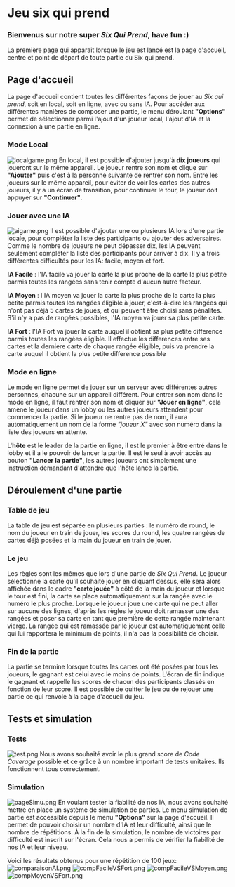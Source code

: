 # Jeu six qui prend

### Bienvenus sur notre super _Six Qui Prend_, have fun :)

La première page qui apparait lorsque le jeu est lancé est la page d'accueil, centre et point de départ de toute partie 
du Six qui prend. 

## Page d'accueil 
La page d'accueil contient toutes les différentes façons de jouer au *Six qui prend*, soit en local, soit en ligne, avec 
ou sans IA. Pour accéder aux différentes manières de composer une partie, le menu déroulant **"Options"** permet de 
sélectionner parmi l'ajout d'un joueur local, l'ajout d'IA et la connexion à une partie en ligne. 

### Mode Local 

![localgame.png](./documentation/localgame.png)
En local, il est possible d'ajouter jusqu'à **dix joueurs** qui joueront sur le même appareil. 
Le joueur rentre son nom et clique sur **"Ajouter"** puis c'est à la personne suivante de rentrer son nom. 
Entre les joueurs sur le même appareil, pour éviter de voir les cartes des autres joueurs, il y a un écran de transition,
pour continuer le tour, le joueur doit appuyer sur **"Continuer"**. 

### Jouer avec une IA

![aigame.png](./documentation/aigame.png)
Il est possible d'ajouter une ou plusieurs IA lors d'une partie locale, pour compléter la liste des participants ou 
ajouter des adversaires. Comme le nombre de joueurs ne peut dépasser dix, les IA peuvent seulement compléter la liste des 
participants pour arriver à dix.
Il y a trois différentes difficultés pour les IA: facile, moyen et fort.

**IA Facile** : l'IA facile va jouer la carte la plus proche de la carte la plus petite parmis toutes les rangées
sans tenir compte d'aucun autre facteur. 

**IA Moyen** : l'IA moyen va jouer la carte la plus proche de la carte la plus petite parmis toutes les rangées 
éligible à jouer, c'est-à-dire les rangées qui n'ont pas déjà 5 cartes de joués, et qui peuvent être choisi sans pénalités.
S'il n'y a pas de rangées possibles, l'IA moyen va jouer sa plus petite carte.

**IA Fort** : l'IA Fort va jouer la carte auquel il obtient sa plus petite difference parmis toutes les rangées éligible.
Il effectue les differences entre ses cartes et la derniere carte de chaque rangée éligible, puis va prendre la carte 
auquel il obtient la plus petite difference possible

### Mode en ligne

Le mode en ligne permet de jouer sur un serveur avec différentes autres personnes, chacune sur un appareil différent. 
Pour entrer son nom dans le mode en ligne, il faut rentrer son nom et cliquer sur **"Jouer en ligne"**, cela amène le 
joueur dans un lobby ou les autres joueurs attendent pour commencer la partie. Si le joueur ne rentre pas de nom, il aura 
automatiquement un nom de la forme *"joueur X"* avec son numéro dans la liste des joueurs en attente. 

L'**hôte** est le leader de la partie en ligne, il est le premier à être entré dans le lobby et il a le pouvoir de lancer 
la partie. Il est le seul à avoir accès au bouton **"Lancer la partie"**, les autres joueurs ont simplement une instruction
demandant d'attendre que l'hôte lance la partie. 

## Déroulement d'une partie 

### Table de jeu

La table de jeu est séparée en plusieurs parties : le numéro de round, le nom du joueur en train de jouer, les scores du round,
les quatre rangées de cartes déjà posées et la main du joueur en train de jouer. 

###  Le jeu

Les règles sont les mêmes que lors d'une partie de _Six Qui Prend_. Le joueur sélectionne la carte qu'il souhaite jouer 
en cliquant dessus, elle sera alors affichée dans le cadre **"carte jouée"** à côté de la main du joueur et lorsque le 
tour est fini, la carte se place automatiquement sur la rangée avec le numéro le plus proche. Lorsque le joueur joue une
carte qui ne peut aller sur aucune des lignes, d'après les règles le joueur doit ramasser une des rangées et poser sa carte 
en tant que première de cette rangée maintenant vierge. La rangée qui est ramassée par le joueur est automatiquement 
celle qui lui rapportera le minimum de points, il n'a pas la possibilité de choisir.

### Fin de la partie

La partie se termine lorsque toutes les cartes ont été posées par tous les joueurs, le gagnant est celui avec le moins de 
points. L'écran de fin indique le gagnant et rappelle les scores de chacun des participants classés en fonction de leur score.
Il est possible de quitter le jeu ou de rejouer une partie ce qui renvoie à la page d'accueil du jeu. 

## Tests et simulation 

### Tests
![test.png](./documentation/test.png)
Nous avons souhaité avoir le plus grand score de _Code Coverage_ possible et ce grâce à un nombre important de tests 
unitaires. Ils fonctionnent tous correctement. 

### Simulation
![pageSimu.png](./documentation/pageSimu.png)
En voulant tester la fiabilité de nos IA, nous avons souhaité mettre en place un système de simulation de parties. 
Le menu simulation de partie est accessible depuis le menu **"Options"** sur la page d'accueil. 
Il permet de pouvoir choisir un nombre d'IA et leur difficulté, ainsi que le nombre de répétitions. À la fin de la 
simulation, le nombre de victoires par difficulté est inscrit sur l'écran. Cela nous a permis de vérifier la fiabilité 
de nos IA et leur niveau. 

Voici les résultats obtenus pour une répétition de 100 jeux:
![comparaisonAI.png](./documentation/comparaisonAI.png)
![compFacileVSFort.png](./documentation/compFacileVSFort.png)
![compFacileVSMoyen.png](./documentation/compFacileVSMoyen.png)
![compMoyenVSFort.png](./documentation/compMoyenVSFort.png)
